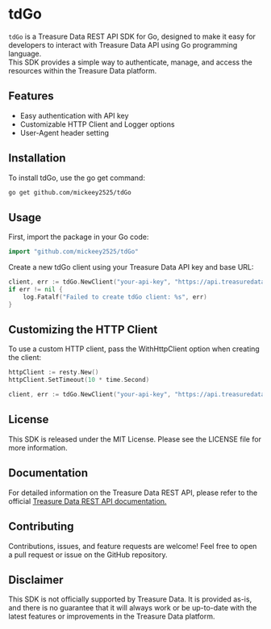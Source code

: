 # tdGo

`tdGo` is a Treasure Data REST API SDK for Go, designed to make it easy for developers to interact with Treasure Data API using Go programming language.  
This SDK provides a simple way to authenticate, manage, and access the resources within the Treasure Data platform.

## Features

- Easy authentication with API key
- Customizable HTTP Client and Logger options
- User-Agent header setting

## Installation

To install tdGo, use the go get command:

```bash
go get github.com/mickeey2525/tdGo
```

## Usage
First, import the package in your Go code:

```go
import "github.com/mickeey2525/tdGo"
```

Create a new tdGo client using your Treasure Data API key and base URL:

```go
client, err := tdGo.NewClient("your-api-key", "https://api.treasuredata.com")
if err != nil {
	log.Fatalf("Failed to create tdGo client: %s", err)
}
```

## Customizing the HTTP Client
To use a custom HTTP client, pass the WithHttpClient option when creating the client:

```go
httpClient := resty.New()
httpClient.SetTimeout(10 * time.Second)

client, err := tdGo.NewClient("your-api-key", "https://api.treasuredata.com", tdGo.WithHttpClient(httpClient))
```

## License
This SDK is released under the MIT License. Please see the LICENSE file for more information.

## Documentation
For detailed information on the Treasure Data REST API, please refer to the official [Treasure Data REST API documentation.](https://api-docs.treasuredata.com/pages/td-api/overview/)

## Contributing
Contributions, issues, and feature requests are welcome! Feel free to open a pull request or issue on the GitHub repository.

## Disclaimer
This SDK is not officially supported by Treasure Data. It is provided as-is, and there is no guarantee that it will always work or be up-to-date with the latest features or improvements in the Treasure Data platform.
